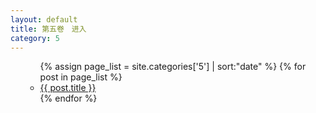 ```yaml
---
layout: default
title: 第五卷　进入
category: 5
---
```

<ul>
  <ul>
    {% assign page_list = site.categories['5'] | sort:"date" %}
    {% for post in page_list %}
      <li><a href="{{ post.url | relative_url }}">{{ post.title }}</a></li>
    {% endfor %}
  </ul>
</ul>

